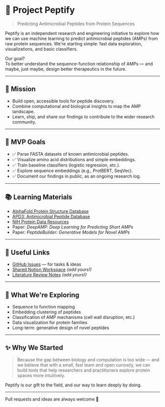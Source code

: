# 🧬 Project Peptify

> Predicting Antimicrobial Peptides from Protein Sequences

Peptify is an independent research and engineering initiative to explore how we can use machine learning to predict antimicrobial peptides (AMPs) from raw protein sequences. We're starting simple: fast data exploration, visualizations, and basic classifiers.

Our goal?  
To better understand the sequence-function relationship of AMPs — and maybe, just maybe, design better therapeutics in the future.

---

## 🌟 Mission

- Build open, accessible tools for peptide discovery.
- Combine computational and biological insights to map the AMP landscape.
- Learn, ship, and share our findings to contribute to the wider research community.

---

## 🚀 MVP Goals

- ✅ Parse FASTA datasets of known antimicrobial peptides.
- ✅ Visualize amino acid distributions and simple embeddings.
- ✅ Train baseline classifiers (logistic regression, etc.).
- ✅ Explore sequence embeddings (e.g., ProtBERT, SeqVec).
- ✅ Document our findings in public, as an ongoing research log.

---

## 📚 Learning Materials

- [AlphaFold Protein Structure Database](https://alphafold.ebi.ac.uk/)
- [APD3: Antimicrobial Peptide Database](https://aps.unmc.edu/)
- [NIH Protein Data Resources](https://www.ncbi.nlm.nih.gov/protein)
- Paper: *DeepAMP: Deep Learning for Predicting Short AMPs*
- Paper: *PeptideBuilder: Generative Models for Novel AMPs*

---

## 🔗 Useful Links

- [GitHub Issues](https://github.com/your-org/your-repo/issues) — for tasks & ideas
- [Shared Notion Workspace](#) *(add yours!)*
- [Literature Review Notes](#) *(add yours!)*

---

## 🧩 What We're Exploring

- Sequence to function mapping
- Embedding clustering of peptides
- Classification of AMP mechanisms (cell wall disruption, etc.)
- Data visualization for protein families
- Long-term: generative design of novel peptides

---

## ✨ Why We Started

> Because the gap between biology and computation is too wide — and we believe that with a small, fast team and open curiosity, we can build tools that help researchers and practitioners explore protein spaces more intuitively.

Peptify is our gift to the field, and our way to learn deeply by doing.

---

Pull requests and ideas are always welcome 🚀


